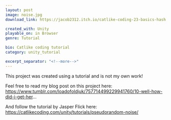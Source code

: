 ```yaml
---
layout: post
image: noise.jpg
download_link: https://jacob2312.itch.io/catlike-coding-23-basics-hash

created_with: Unity
playable_on: in Browser
genre: Tutorial

bio: Catlike coding tutorial
category: unity_tutorial

excerpt_separator: "<!--more-->"
---
```

This project was created using a tutorial and is not my own work! 

Feel free to read my blog post on this project here:  https://www.tumblr.com/loadofoldjuk/757714499229941760/10-well-how-did-i-get-her...

And follow the tutorial by Jasper Flick here:  https://catlikecoding.com/unity/tutorials/pseudorandom-noise/